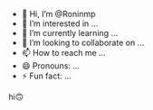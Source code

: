 - 👋 Hi, I’m @Roninmp
- 👀 I’m interested in ...
- 🌱 I’m currently learning ...
- 💞️ I’m looking to collaborate on ...
- 📫 How to reach me ...
- 😄 Pronouns: ...
- ⚡ Fun fact: ...

<!---
Roninmp/Roninmp is a ✨ special ✨ repository because its `README.md` (this file) appears on your GitHub profile.
You can click the Preview link to take a look at your changes.
--->
hi🙃
